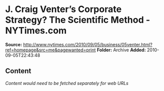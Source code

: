 # J. Craig Venter’s Corporate Strategy? The Scientific Method - NYTimes.com

**Source:** http://www.nytimes.com/2010/09/05/business/05venter.html?ref=homepage&src=me&pagewanted=print
**Folder:** Archive
**Added:** 2010-09-05T22:43:48




## Content
*Content would need to be fetched separately for web URLs*
